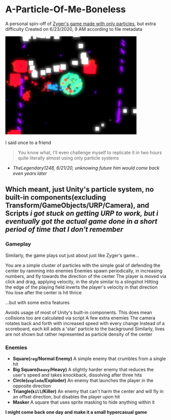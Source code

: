 # A-Particle-Of-Me-Boneless
 A personal spin-off of [Zyger's game made with only particles](https://youtu.be/kS2-eNTl3Ds), but extra difficulty
 Created on 6/23/2020, 9 AM according to file metadata

 ![Screenshot of Game In Question](screenshot.png)

 I said once to a friend
 > You know what, I'll even challenge myself to replicate it in two hours quite literally almost using only particle systems
 - *TheLegendary1248, 6/21/20, unknowing future him would come back even years later*

Which meant, just Unity's particle system, no built-in components(excluding Transform/GameObjects/URP/Camera), and Scripts
*i got stuck on getting URP to work, but i eventually got the actual game done in a short period of time that I don't remember*
---
### Gameplay
Similarly, the game plays out just about just like Zyger's game...

 You are a simple cluster of particles with the simple goal of defending the center by ramming into enemies
 Enemies spawn periodically, in increasing numbers, and fly towards the direction of the center
 The player is moved via click and drag, applying velocity, in the style similar to a slingshot
 Hitting the edge of the playing field inverts the player's velocity in that direction
 You lose after the center is hit thrice

...but with some extra features

Avoids usage of most of Unity's built-in components. This does mean collisions too are calculated via script
A few extra enemies
The camera rotates back and forth with increased speed with every change
Instead of a scoreboard, each kill adds a 'star' particle to the background
Similarly, lives are not shown but rather represented as particle density of the center

### Enemies
- **Square(`reg`/Normal Enemy)**
    A simple enemy that crumbles from a single hit 
- **Big Square(`heavy`/Heavy)**
    A slightly harder enemy that reduces the user's speed and takes knockback, dissolving after three hits
- **Circle(`explode`/Exploder)**
    An enemy that launches the player in the opposite direction
- **Triangle(`kill`/Killer)**
    An enemy that can't harm the center and will fly in an offset direction, but disables the player upon hit
- **Masker**
    A square that uses sprite masking to hide anything within it

**I might come back one day and make it a small hypercasual game**